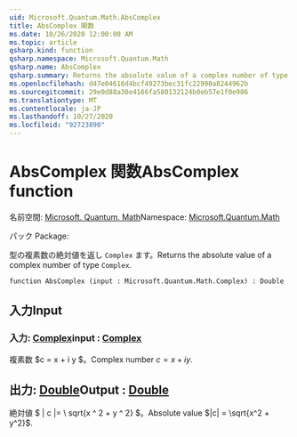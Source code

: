 ```yaml
---
uid: Microsoft.Quantum.Math.AbsComplex
title: AbsComplex 関数
ms.date: 10/26/2020 12:00:00 AM
ms.topic: article
qsharp.kind: function
qsharp.namespace: Microsoft.Quantum.Math
qsharp.name: AbsComplex
qsharp.summary: Returns the absolute value of a complex number of type `Complex`.
ms.openlocfilehash: d47e04616d4bcf49273bec31fc22990a8244962b
ms.sourcegitcommit: 29e0d88a30e4166fa580132124b0eb57e1f0e986
ms.translationtype: MT
ms.contentlocale: ja-JP
ms.lasthandoff: 10/27/2020
ms.locfileid: "92723890"
---
```

# <a name="abscomplex-function"></a><span data-ttu-id="c6e87-102">AbsComplex 関数</span><span class="sxs-lookup"><span data-stu-id="c6e87-102">AbsComplex function</span></span>

<span data-ttu-id="c6e87-103">名前空間: [Microsoft. Quantum. Math](xref:Microsoft.Quantum.Math)</span><span class="sxs-lookup"><span data-stu-id="c6e87-103">Namespace: [Microsoft.Quantum.Math](xref:Microsoft.Quantum.Math)</span></span>

<span data-ttu-id="c6e87-104">パック [](https://nuget.org/packages/)</span><span class="sxs-lookup"><span data-stu-id="c6e87-104">Package: [](https://nuget.org/packages/)</span></span>


<span data-ttu-id="c6e87-105">型の複素数の絶対値を返し `Complex` ます。</span><span class="sxs-lookup"><span data-stu-id="c6e87-105">Returns the absolute value of a complex number of type `Complex`.</span></span>

```qsharp
function AbsComplex (input : Microsoft.Quantum.Math.Complex) : Double
```


## <a name="input"></a><span data-ttu-id="c6e87-106">入力</span><span class="sxs-lookup"><span data-stu-id="c6e87-106">Input</span></span>

### <a name="input--complex"></a><span data-ttu-id="c6e87-107">入力: [Complex](xref:Microsoft.Quantum.Math.Complex)</span><span class="sxs-lookup"><span data-stu-id="c6e87-107">input : [Complex](xref:Microsoft.Quantum.Math.Complex)</span></span>

<span data-ttu-id="c6e87-108">複素数 $c = x + i y $。</span><span class="sxs-lookup"><span data-stu-id="c6e87-108">Complex number $c = x + i y$.</span></span>



## <a name="output--double"></a><span data-ttu-id="c6e87-109">出力: [Double](xref:microsoft.quantum.lang-ref.double)</span><span class="sxs-lookup"><span data-stu-id="c6e87-109">Output : [Double](xref:microsoft.quantum.lang-ref.double)</span></span>

<span data-ttu-id="c6e87-110">絶対値 $ | c |= \ sqrt{x ^ 2 + y ^ 2} $。</span><span class="sxs-lookup"><span data-stu-id="c6e87-110">Absolute value $|c| = \sqrt{x^2 + y^2}$.</span></span>